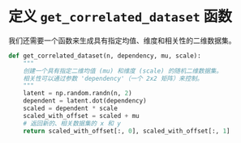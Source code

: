 # 定义 `get_correlated_dataset` 函数

我们还需要一个函数来生成具有指定均值、维度和相关性的二维数据集。

```python
def get_correlated_dataset(n, dependency, mu, scale):
    """
    创建一个具有指定二维均值 (mu) 和维度 (scale) 的随机二维数据集。
    相关性可以通过参数 'dependency'（一个 2x2 矩阵）来控制。
    """
    latent = np.random.randn(n, 2)
    dependent = latent.dot(dependency)
    scaled = dependent * scale
    scaled_with_offset = scaled + mu
    # 返回新的、相关数据集的 x 和 y
    return scaled_with_offset[:, 0], scaled_with_offset[:, 1]
```
